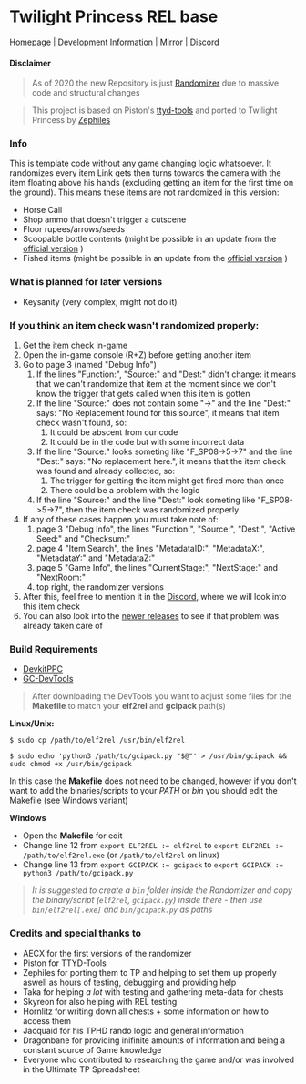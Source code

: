 # Twilight Princess REL base
[Homepage](https://rando.tpspeed.run) | [Development Information](https://dev.tpspeed.run) | [Mirror](https://git.aecx.cc) | [Discord](https://discord.tpspeed.run)

#### Disclaimer
> As of 2020 the new Repository is just [Randomizer](https://github.com/zsrtp/Randomizer) due to massive code and structural changes

> This project is based on Piston's [ttyd-tools](https://github.com/PistonMiner/ttyd-tools) and ported to Twilight Princess by [Zephiles](https://github.com//Zephiles)
> 
### Info
This is template code without any game changing logic whatsoever.
It randomizes every item Link gets then turns towards the camera with the item floating above his hands (excluding getting an item for the first time on the ground).
This means these items are not randomized in this version:
* Horse Call
* Shop ammo that doesn't trigger a cutscene
* Floor rupees/arrows/seeds
* Scoopable bottle contents (might be possible in an update from the [official version](https://github.com/zsrtp/Randomizer) )
* Fished items (might be possible in an update from the [official version](https://github.com/zsrtp/Randomizer) )

### What is planned for later versions
* Keysanity (very complex, might not do it)

### If you think an item check wasn't randomized properly:
1. Get the item check in-game
2. Open the in-game console (R+Z) before getting another item
3. Go to page 3 (named "Debug Info")
	1. If the lines "Function:", "Source:" and "Dest:" didn't change: it means that we can't randomize that item at the moment since we don't know the trigger that gets called when this item is gotten
	2. If the line "Source:" does not contain some "->" and the line "Dest:" says: "No Replacement found for this source", it means that item check wasn't found, so:
		1. It could be abscent from our code
		2. It could be in the code but with some incorrect data
	3. If the line "Source:" looks someting like "F_SP08->5->7" and the line "Dest:" says: "No replacement here.", it means that the item check was found and already collected, so:
		1. The trigger for getting the item might get fired more than once
		2. There could be a problem with the logic
	4. If the line "Source:" and the line "Dest:" look someting like "F_SP08->5->7", then the item check was randomized properly
4. If any of these cases happen you must take note of:
	1. page 3 "Debug Info", the lines "Function:", "Source:", "Dest:", "Active Seed:" and "Checksum:"
	2. page 4 "Item Search", the lines "MetadataID:", "MetadataX:", "MetadataY:" and "MetadataZ:"
	3. page 5 "Game Info", the lines "CurrentStage:", "NextStage:" and "NextRoom:"
	4. top right, the randomizer versions
5. After this, feel free to mention it in the [Discord](https://discord.tpspeed.run), where we will look into this item check
6. You can also look into the [newer releases](https://github.com/zsrtp/GC-Randomizer/releases) to see if that problem was already taken care of

### Build Requirements
* [DevkitPPC](https://devkitpro.org/)
* [GC-DevTools](https://github.com/zsrtp/GC-DevTools)

> After downloading the DevTools you want to adjust some files for the  **Makefile** to match your **elf2rel** and **gcipack** path(s)

**Linux/Unix:**

`$ sudo cp /path/to/elf2rel /usr/bin/elf2rel`

`$ sudo echo 'python3 /path/to/gcipack.py "$@"' > /usr/bin/gcipack && sudo chmod +x /usr/bin/gcipack`

In this case the **Makefile** does not need to be changed, however if you don't want to add the binaries/scripts to your *PATH* or *bin*  you should edit the Makefile (see Windows variant)

**Windows**
* Open the **Makefile** for edit
* Change line 12 from `export ELF2REL := elf2rel` to `export ELF2REL := /path/to/elf2rel.exe` (or `/path/to/elf2rel` on linux)
* Change line 13 from `export GCIPACK := gcipack` to `export GCIPACK := python3 /path/to/gcipack.py`

> *It is suggested to create a `bin` folder inside the Randomizer and copy the binary/script (`elf2rel`, `gcipack.py`) inside there - then use `bin/elf2rel[.exe]` and `bin/gcipack.py` as paths*

### Credits and special thanks to
* AECX for the first versions of the randomizer
* Piston for TTYD-Tools
* Zephiles for porting them to TP and helping to set them up properly aswell as hours of testing, debugging and providing help
* Taka for helping *a lot* with testing and gathering meta-data for chests
* Skyreon for also helping with REL testing
* Hornlitz for writing down all chests + some information on how to access them
* Jacquaid for his TPHD rando logic and general information
* Dragonbane for providing inifinite amounts of information and being a constant source of Game knowledge
* Everyone who contributed to researching the game and/or was involved in the Ultimate TP Spreadsheet
